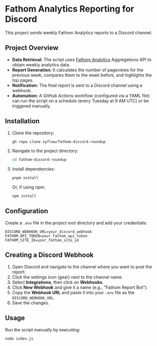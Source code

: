 # Fathom Analytics Reporting for Discord

This project sends weekly Fathom Analytics reports to a Discord channel.

## Project Overview

- **Data Retrieval:** The script uses [Fathom Analytics](https://usefathom.com) Aggregations API to obtain weekly analytics data.
- **Report Generation:** It calculates the number of pageviews for the previous week, compares them to the week before, and highlights the top pages.
- **Notification:** The final report is sent to a Discord channel using a webhook.
- **Automation:** A GitHub Actions workflow (configured via a YAML file) can run the script on a schedule (every Tuesday at 9 AM UTC) or be triggered manually.

## Installation

1. Clone the repository:
   ```bash
   gh repo clone xyflow/fathom-discord-roundup
   ```
2. Navigate to the project directory:
   ```bash
   cd fathom-discord-roundup
   ```
3. Install dependencies:
   ```bash
   pnpm install
   ```
   Or, if using npm:
   ```bash
   npm install
   ```

## Configuration

Create a `.env` file in the project root directory and add your credentials:

```env
DISCORD_WEBHOOK_URL=your_discord_webhook
FATHOM_API_TOKEN=your_fathom_api_token
FATHOM_SITE_ID=your_fathom_site_id
```

## Creating a Discord Webhook

1. Open Discord and navigate to the channel where you want to post the report.
2. Click the settings icon (gear) next to the channel name.
3. Select **Integrations**, then click on **Webhooks**.
4. Click **New Webhook** and give it a name (e.g., "Fathom Report Bot").
5. Copy the **Webhook URL** and paste it into your `.env` file as the `DISCORD_WEBHOOK_URL`.
6. Save the changes.

## Usage

Run the script manually by executing:

```bash
node index.js
```
